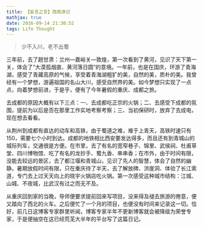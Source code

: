 ```yaml
---
title: 【妄言之言】西南游记
mathjax: true
date: 2016-09-14 21:30:52
tags: Life Thought
---
```




> 少不入川，老不出蜀





三年前，去了趟甘肃：兰州—嘉峪关—敦煌，第一次看到了黄河，见识了天下第一关，体会了“大漠孤烟直、黄河落日圆”的意境。一年前，也是在国庆，环游了青海湖，感受了青藏高原的气候，享受着青海湖粗犷的美，自然的美，质朴的美。我曾经有一个梦想，游遍祖国的名山大川，感受自然界的美。如今梦想只实现了一点点，向着梦想前进，于是乎，便有了今年暑假的重庆、成都之旅。



<!--more-->

去成都的原因大概有以下三点：一、去成都吃正宗的火锅；二、去感受下成都的氛围，提前为以后是否在那里工作实地考察考察；三、当初保研时，放弃了去成电，现在想去看看。

从荆州到成都有直达的动车和高铁，由于蜀道之难，难于上青天，高铁时速只有150，需要七个小时到达。成都的地铁相比西安要发达得多，而且还有到青城山的城际列车，交通很是方便。在市里，去了有名的宽窄巷子、锦里、武侯祠、杜甫草堂、四川博物馆、吃了有名的龙抄手、蜀九香、串串香；在市外，由于时间有限，没能去较远的景区，去了都江堰和青城山，见识了先人的智慧，体会了自然的幽静。暑期放假时间有限，只在重庆待了半天，去了解放碑、洪崖洞、体验了长江索道，专门去上过天天向上的晓宇火锅店吃火锅。第一次感受这种城市结构：江城、山城、不夜城，比武汉有过之而无不及。

从重庆回到家的当晚，导师便要求提前回来写项目，没来得及褪去旅游的倦意，便又踏向了西北的火车。之后便忙了一个月的项目，也便没有时间来记录这一切。恰好，前几日这博客专家群里听闻，博客专家半年不更新博客就会被降级为荣誉专家，于是便抽空在这已经荒芜大半年的平台写了这篇日记。

